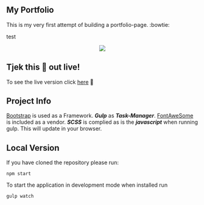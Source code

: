 ## My Portfolio

This is my very first attempt of building a portfolio-page. :bowtie:

test

<p align="center"> 
<img src="github/homepage.png">
</p>

## Tjek this :poop: out live! 

To see the live version click [here](https://web-developer-js.de) :rocket:


## Project Info

[Bootstrap](https://getbootstrap.com/) is used as a Framework.
 ***Gulp*** as ***Task-Manager***. 
 [FontAweSome](https://fontawesome.com/) is included as a vendor.
 ***SCSS*** is complied as is the ***javascript*** when running gulp. This will update in your browser.

## Local Version

If you have cloned the repository please run:

```
npm start
```

To start the application in development mode when installed run
```
gulp watch
```


